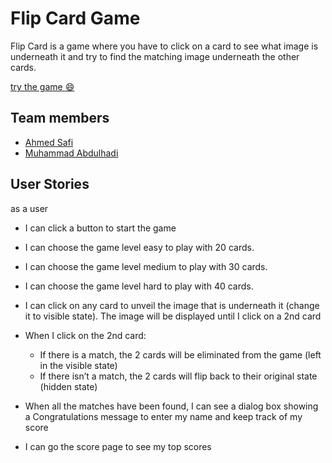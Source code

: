 # Flip Card Game

Flip Card is a game where you have to click on a card to see what image is underneath it and try to find the matching image underneath the other cards.

[try the game :smile: ](https://flip-card-game.netlify.app/)

## Team members

-  [Ahmed Safi](https://github.com/AhmedSafi97)
-  [Muhammad Abdulhadi](https://github.com/Mu7ammadAbed)

## User Stories
as a user

- I can click a button to start the game

- I can choose the game level easy to play with 20 cards.

- I can choose  the game level medium to play with 30 cards.

- I can choose  the game level hard to play with 40 cards.

- I can click on any card to unveil the image that is underneath it (change it to visible state). The image will be displayed until I click on a 2nd card

- When I click on the 2nd card:
  - If there is a match, the 2 cards will be eliminated from the game (left in the visible state)
  - If there isn’t a match, the 2 cards will flip back to their original state (hidden state)

- When all the matches have been found, I can see a dialog box showing a Congratulations message to enter my name and keep track of my score

- I can go the score page to see my top scores
